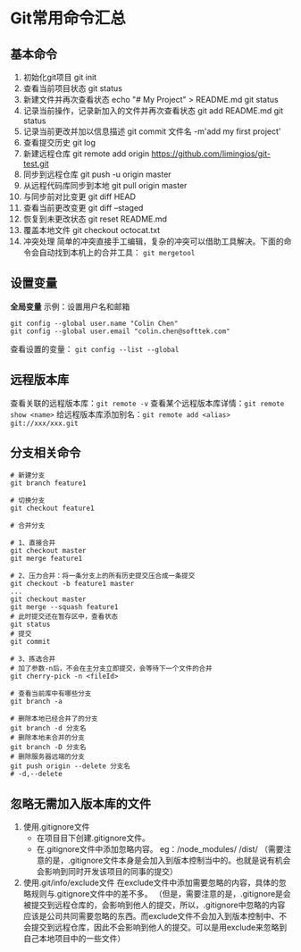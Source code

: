 # Git常用命令汇总

## 基本命令

1. 初始化git项目
    git init
2. 查看当前项目状态
    git status
3. 新建文件并再次查看状态
    echo "# My Project" > README.md
    git status
4. 记录当前操作，记录新加入的文件并再次查看状态
    git add README.md
    git status
5. 记录当前更改并加以信息描述
    git commit 文件名 -m'add my first project'
6. 查看提交历史
    git log
7. 新建远程仓库
    git remote add origin https://github.com/limingios/git-test.git
8. 同步到远程仓库
    git push -u origin master
9. 从远程代码库同步到本地
    git pull origin master
10. 与同步前对比变更
    git diff HEAD
11. 查看当前更改变更
    git diff –staged
12. 恢复到未更改状态
    git reset README.md
13. 覆盖本地文件
    git checkout octocat.txt
14. 冲突处理
    简单的冲突直接手工编辑，复杂的冲突可以借助工具解决。下面的命令会自动找到本机上的合并工具：
    `git mergetool`

## 设置变量

**全局变量**
示例：设置用户名和邮箱

```shell
git config --global user.name "Colin Chen"
git config --global user.email "colin.chen@softtek.com"
```

查看设置的变量：
`git config --list --global`

## 远程版本库

查看关联的远程版本库：`git remote -v`
查看某个远程版本库详情：`git remote show <name>`
给远程版本库添加别名：`git remote add <alias> git://xxx/xxx.git`

## 分支相关命令

```shell
# 新建分支
git branch feature1

# 切换分支
git checkout feature1

# 合并分支

# 1、直接合并
git checkout master
git merge feature1

# 2、压力合并：将一条分支上的所有历史提交压合成一条提交
git checkout -b feature1 master
...
git checkout master
git merge --squash feature1
# 此时提交还在暂存区中，查看状态
git status
# 提交
git commit

# 3、拣选合并
# 加了参数-n后，不会在主分支立即提交，会等待下一个文件的合并
git cherry-pick -n <fileId>

# 查看当前库中有哪些分支
git branch -a

# 删除本地已经合并了的分支
git branch -d 分支名
# 删除本地未合并的分支
git branch -D 分支名
# 删除服务器远端的分支
git push origin --delete 分支名
# -d,--delete
```



## 忽略无需加入版本库的文件

1. 使用.gitignore文件
   - 在项目目下创建.gitignore文件。
   - 在.gitignore文件中添加忽略内容。
     eg：/node_modules/
         /dist/ 
    （需要注意的是，.gitignore文件本身是会加入到版本控制当中的。也就是说有机会会影响到同时开发该项目的同事的提交）
2. 使用.git/info/exclude文件
    在exclude文件中添加需要忽略的内容，具体的忽略规则与.gitignore文件中的差不多。
   （但是，需要注意的是，.gitignore是会被提交到远程仓库的，会影响到他人的提交，所以，.gitignore中忽略的内容应该是公司共同需要忽略的东西。而exclude文件不会加入到版本控制中、不会提交到远程仓库，因此不会影响到他人的提交。可以是用exclude来忽略到自己本地项目中的一些文件）